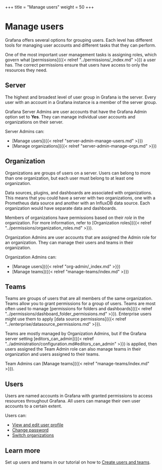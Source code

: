 +++
title = "Manage users"
weight = 50
+++

# Manage users

Grafana offers several options for grouping users. Each level has different tools for managing user accounts and different tasks that they can perform.

One of the most important user management tasks is assigning roles, which govern what [permissions]({{< relref "../permissions/_index.md" >}}) a user has. The correct permissions ensure that users have access to only the resources they need.

## Server

The highest and broadest level of user group in Grafana is the server. Every user with an account in a Grafana instance is a member of the server group.

Grafana Server Admins are user accounts that have the Grafana Admin option set to **Yes**. They can manage individual user accounts and organizations on their server.

Server Admins can:

- [Manage users]({{< relref "server-admin-manage-users.md" >}})
- [Manage organizations]({{< relref "server-admin-manage-orgs.md" >}})

## Organization

Organizations are groups of users on a server. Users can belong to more than one organization, but each user must belong to at least one organization.

Data sources, plugins, and dashboards are associated with organizations. This means that you could have a server with two organizations, one with a Prometheus data source and another with an InfluxDB data source. Each organization would have separate data and dashboards.

Members of organizations have permissions based on their _role_ in the organization. For more information, refer to [Organization roles]({{< relref "../permissions/organization_roles.md" >}}).

Organization Admins are user accounts that are assigned the Admin role for an organization. They can manage their users and teams in their organization.

Organization Admins can:
- [Manage users]({{< relref "org-admin/_index.md" >}})
- [Manage teams]({{< relref "manage-teams/index.md" >}}) 

## Teams

Teams are groups of users that are all members of the same organization. Teams allow you to grant permissions for a group of users. Teams are most often used to manage [permissions for folders and dashboards]({{< relref "../permissions/dashboard_folder_permissions.md" >}}). Enterprise users might use them to apply [data source permissions]({{< relref "../enterprise/datasource_permissions.md" >}}).

Teams are mostly managed by Organization Admins, but if the Grafana server setting [editors_can_admin]({{< relref "../administration/configuration.md#editors_can_admin" >}}) is applied, then users assigned the Team Admin role can also manage teams in their organization and users assigned to their teams.

Team Admins can [Manage teams]({{< relref "manage-teams/index.md" >}}).

## Users

Users are named accounts in Grafana with granted permissions to access resources throughout Grafana. All users can manage their own user accounts to a certain extent.

Users can:
- [View and edit user profile](user-admin/user-profile.md)
- [Change password](user-admin/change-your-password.md)
- [Switch organizations](user-admin/switch-org.md)

## Learn more

Set up users and teams in our tutorial on how to [Create users and teams](https://grafana.com/tutorials/create-users-and-teams).
